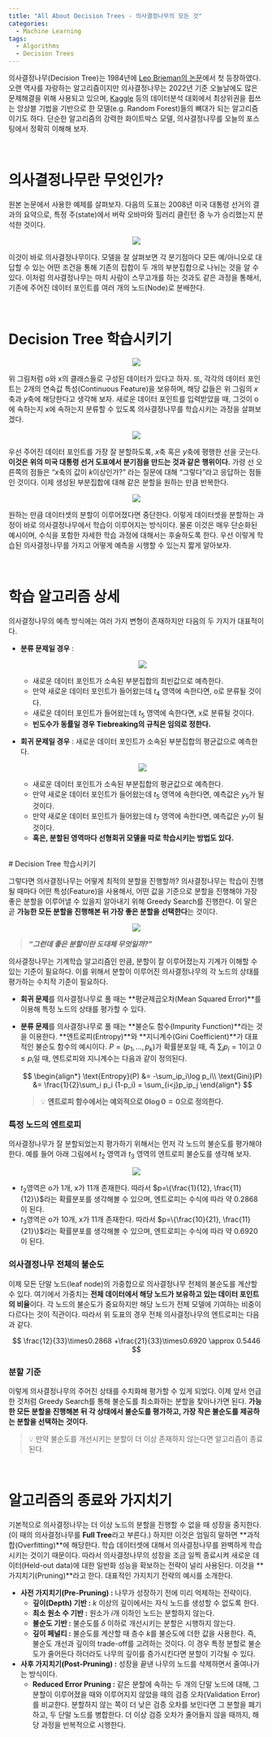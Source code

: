 ```yaml
---
title: "All About Decision Trees - 의사결정나무의 모든 것"
categories:
  - Machine Learning
tags:
  - Algorithms
  - Decision Trees
---
```


의사결정나무(Decision Tree)는 1984년에 [Leo Brieman의 논문](https://www.stat.cmu.edu/~cshalizi/350/2008/lectures/24/lecture-24.pdf)에서 첫 등장하였다. 오랜 역사를 자랑하는 알고리즘이지만 의사결정나무는 2022년 기준 오늘날에도 많은 문제해결을 위해 사용되고 있으며, [Kaggle](https://www.kaggle.com/) 등의 데이터분석 대회에서 최상위권을 휩쓰는 앙상블 기법을 기반으로 한 모델(e.g. Random Forest)들의 뼈대가 되는 알고리즘이기도 하다. 단순한 알고리즘의 강력한 화이트박스 모델, 의사결정나무를 오늘의 포스팅에서 정확히 이해해 보자.

<br>

# 의사결정나무란 무엇인가?

원본 논문에서 사용한 예제를 살펴보자. 다음의 도표는 2008년 미국 대통령 선거의 결과의 요약으로, 특정 주(state)에서 버락 오바마와 힐러리 클린턴 중 누가 승리했는지 분석한 것이다.

<p align="center">
  <img src="/assets/images/algorithms/decision_trees/1.png">
</p>

이것이 바로 의사결정나무이다. 모델을 잘 살펴보면 각 분기점마다 모든 예/아니오로 대답할 수 있는 어떤 조건을 통해 기존의 집합이 두 개의 부분집합으로 나뉘는 것을 알 수 있다. 이처럼 의사결정나무는 마치 사람이 스무고개를 하는 것과도 같은 과정을 통해서, 기존에 주어진 데이터 포인트를 여러 개의 노드(Node)로 분배한다.

<br>

# Decision Tree 학습시키기

<p align="center">
  <img src="/assets/images/algorithms/decision_trees/2.png">
</p>

위 그림처럼 o와 x의 클래스들로 구성된 데이터가 있다고 하자. 또, 각각의 데이터 포인트는 2개의 연속값 특성(Continuous Feature)을 보유하며, 해당 값들은 위 그림의 $x$축과 $y$축에 해당한다고 생각해 보자. 새로운 데이터 포인트를 입력받았을 때, 그것이 o에 속하는지 x에 속하는지 분류할 수 있도록 의사결정나무를 학습시키는 과정을 살펴보겠다.

<p align="center">
  <img src="/assets/images/algorithms/decision_trees/3.png">
</p>

우선 주어진 데이터 포인트를 가장 잘 분할하도록, $x$축 혹은 $y$축에 평행한 선을 긋는다. **이것은 위의 미국 대통령 선거 도표에서 분기점을 만드는 것과 같은 행위이다.** 가령 선 오른쪽의 점들은 “$x$축의 값이 $k$이상인가?” 라는 질문에 대해 “그렇다”라고 응답하는 점들인 것이다. 이제 생성된 부분집합에 대해 같은 분할을 원하는 만큼 반복한다.

<p align="center">
  <img src="/assets/images/algorithms/decision_trees/4.png">
</p>

원하는 만큼 데이터셋의 분할이 이루어졌다면 중단한다. 이렇게 데이터셋을 분할하는 과정이 바로 의사결정나무에서 학습이 이루어지는 방식이다. 물론 이것은 매우 단순화된 예시이며, 수식을 포함한 자세한 학습 과정에 대해서는 후술하도록 한다. 우선 이렇게 학습된 의사결정나무를 가지고 어떻게 예측을 시행할 수 있는지 짧게 알아보자.

<br>

# 학습 알고리즘 상세

의사결정나무의 예측 방식에는 여러 가지 변형이 존재하지만 다음의 두 가지가 대표적이다.

- **분류 문제일 경우** :
    
    <p align="center">
        <img src="/assets/images/algorithms/decision_trees/4.png">
    </p>
    
    - 새로운 데이터 포인트가 소속된 부분집합의 최빈값으로 예측한다.
    - 만약 새로운 데이터 포인트가 들어왔는데 $t_4$ 영역에 속한다면, o로 분류될 것이다.
    - 새로운 데이터 포인트가 들어왔는데 $t_5$ 영역에 속한다면, x로 분류될 것이다.
    - **빈도수가 동률일 경우 Tiebreaking의 규칙은 임의로 정한다.**
- **회귀 문제일 경우** : 새로운 데이터 포인트가 소속된 부분집합의 평균값으로 예측한다.
    
    <p align="center">
        <img src="/assets/images/algorithms/decision_trees/5.png">
    </p>
    
    - 새로운 데이터 포인트가 소속된 부분집합의 평균값으로 예측한다.
    - 만약 새로운 데이터 포인트가 들어왔는데 $t_5$ 영역에 속한다면, 예측값은 $y_5$가 될 것이다.
    - 만약 새로운 데이터 포인트가 들어왔는데 $t_7$ 영역에 속한다면, 예측값은 $y_7$이 될 것이다.
    - **혹은, 분할된 영역마다 선형회귀 모델을 따로 학습시키는 방법도 있다.**


<br>
# Decision Tree 학습시키기

그렇다면 의사결정나무는 어떻게 최적의 분할을 진행할까? 의사결정나무는 학습이 진행될 때마다 어떤 특성(Feature)을 사용해서, 어떤 값을 기준으로 분할을 진행해야 가장 좋은 분할을 이루어낼 수 있을지 알아내기 위해 Greedy Search를 진행한다. 이 말은 곧 **가능한 모든 분할을 진행해본 뒤 가장 좋은 분할을 선택한다**는 것이다.

<p align="center">
  <img src="/assets/images/algorithms/decision_trees/6.png">
</p>

> ***“그런데 좋은 분할이란 도대체 무엇일까?”***
> 

의사결정나무는 기계학습 알고리즘인 만큼, 분할이 잘 이루어졌는지 기계가 이해할 수 있는 기준이 필요하다. 이를 위해서 분할이 이루어진 의사결정나무의 각 노드의 상태를 평가하는 수치적 기준이 필요하다. 

- **회귀 문제**를 의사결정나무로 풀 때는 **평균제곱오차(Mean Squared Error)**를 이용해 특정 노드의 상태를 평가할 수 있다.
- **분류 문제**를 의사결정나무로 풀 때는 **불순도 함수(Impurity Function)**라는 것을 이용한다. **엔트로피(Entropy)**와 **지니계수(Gini Coefficient)**가 대표적인 불순도 함수의 예시이다. $P=(p_1, \dots , p_k)$가 확률분포일 때, 즉 $\sum_i p_i=1$이고 $0\leq p_i$일 때, 엔트로피와 지니계수는 다음과 같이 정의된다.
    
    $$
    \begin{align*}
    \text{Entropy}(P) &= -\sum_ip_i\log p_i\\
    \text{Gini}(P) &= \frac{1}{2}\sum_i p_i (1-p_i) = \sum_{i<j}p_ip_j
    \end{align*}
    $$
    
    >
    > 💡 **엔트로피 함수에서는 예외적으로 $0\log 0=0$으로 정의한다.**
    >

### 특정 노드의 엔트로피

의사결정나무가 잘 분할되었는지 평가하기 위해서는 먼저 각 노드의 불순도를 평가해야 한다. 예를 들어 아래 그림에서 $t_2$ 영역과 $t_3$ 영역의 엔트로피 불순도를 생각해 보자.

<p align="center">
  <img src="/assets/images/algorithms/decision_trees/3.png">
</p>

- $t_2$영역은 o가 1개, x가 11개 존재한다. 따라서 $p=\{\frac{1}{12}, \frac{11}{12}\}$라는 확률분포를 생각해볼 수 있으며, 엔트로피는 수식에 따라 약 $0.2868$이 된다.
- $t_3$영역은 o가 10개, x가 11개 존재한다. 따라서 $p=\{\frac{10}{21}, \frac{11}{21}\}$라는 확률분포를 생각해볼 수 있으며, 엔트로피는 수식에 따라 약 $0.6920$이 된다.

### 의사결정나무 전체의 불순도

이제 모든 단말 노드(leaf node)의 가중합으로 의사결정나무 전체의 불순도를 계산할 수 있다. 여기에서 가중치는 **전체 데이터에서 해당 노드가 보유하고 있는 데이터 포인트의 비율**이다. 각 노드의 불순도가 중요하지만 해당 노드가 전체 모델에 기여하는 비중이 다르다는 것이 직관이다. 따라서 위 도표의 경우 전체 의사결정나무의 엔트로피는 다음과 같다.

$$
\frac{12}{33}\times0.2868 +\frac{21}{33}\times0.6920 \approx 0.5446
$$

### 분할 기준

이렇게 의사결정나무의 주어진 상태를 수치화해 평가할 수 있게 되었다. 이제 앞서 언급한 것처럼 Greedy Search를 통해 불순도를 최소화하는 분할을 찾아나가면 된다. **가능한 모든 분할을 진행해본 뒤 각 상태에서 불순도를 평가하고, 가장 작은 불순도를 제공하는 분할을 선택하는 것이다.** 

> 
> 💡 만약 불순도를 개선시키는 분할이 더 이상 존재하지 않는다면 알고리즘이 종료된다.
> 

<br>

# 알고리즘의 종료와 가지치기

기본적으로 의사결정나무는 더 이상 노드의 분할을 진행할 수 없을 때 성장을 중지한다. (이 때의 의사결정나무를 **Full Tree**라고 부른다.) 하지만 이것은 엄밀히 말하면 **과적합(Overfitting)**에 해당한다. 학습 데이터셋에 대해서 의사결정나무를 완벽하게 학습시키는 것이기 때문이다. 따라서 의사결정나무의 성장을 조금 일찍 종료시켜 새로운 데이터(Held-out data)에 대한 일반화 성능을 확보하는 전략이 널리 사용된다. 이것을 **가지치기(Pruning)**라고 한다. 대표적인 가지치기 전략의 예시를 소개한다.

- **사전 가지치기(Pre-Pruning) :** 나무가 성장하기 전에 미리 억제하는 전략이다.
    - **깊이(Depth) 기반 :** $k$ 이상의 깊이에서는 자식 노드를 생성할 수 없도록 한다.
    - **최소 원소 수 기반 :** 원소가 $i$개 이하인 노드는 분할하지 않는다.
    - **불순도 기반 :** 불순도를 $\delta$ 이하로 개선시키는 분할은 시행하지 않는다.
    - **깊이 페널티 :** 불순도를 계산할 때 층수 $k$를 불순도에 더한 값을 사용한다. 즉, 불순도 개선과 깊이의 trade-off를 고려하는 것이다. 이 경우 특정 분할로 불순도가 줄어든다 하더라도 나무의 깊이를 증가시킨다면 분할이 기각될 수 있다.
- **사후 가지치기(Post-Pruning) :** 성장을 끝낸 나무의 노드를 삭제하면서 줄여나가는 방식이다.
    - **Reduced Error Pruning :** 같은 분할에 속하는 두 개의 단말 노드에 대해, 그 분할이 이루어졌을 때와 이루어지지 않았을 때의 검증 오차(Validation Error)를 비교한다. 분할하지 않는 쪽이 더 낮은 검증 오차를 보인다면 그 분할을 폐기하고, 두 단말 노드를 병합한다. 더 이상 검증 오차가 줄어들지 않을 때까지, 해당 과정을 반복적으로 시행한다.